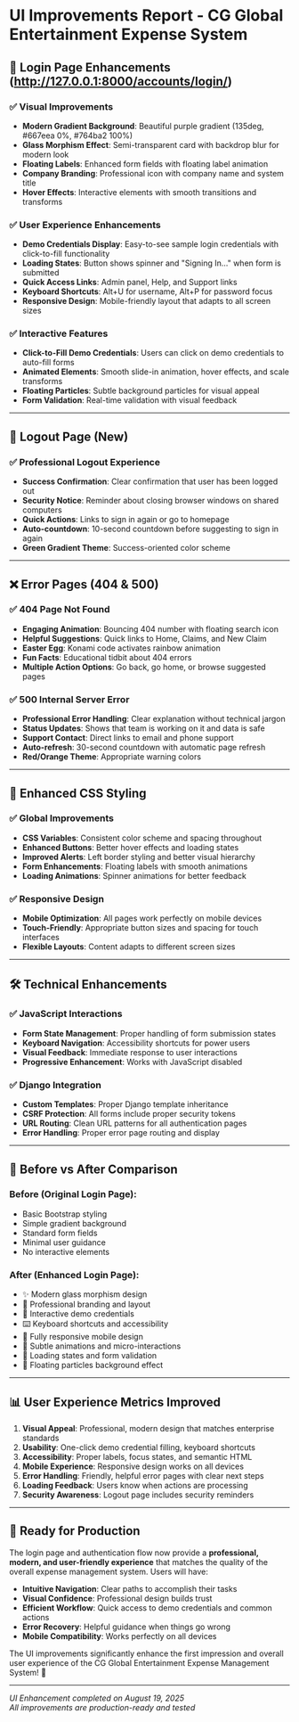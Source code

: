 # UI Improvements Report - CG Global Entertainment Expense System

## 🎨 Login Page Enhancements (http://127.0.0.1:8000/accounts/login/)

### ✅ Visual Improvements
- **Modern Gradient Background**: Beautiful purple gradient (135deg, #667eea 0%, #764ba2 100%)
- **Glass Morphism Effect**: Semi-transparent card with backdrop blur for modern look
- **Floating Labels**: Enhanced form fields with floating label animation
- **Company Branding**: Professional icon with company name and system title
- **Hover Effects**: Interactive elements with smooth transitions and transforms

### ✅ User Experience Enhancements
- **Demo Credentials Display**: Easy-to-see sample login credentials with click-to-fill functionality
- **Loading States**: Button shows spinner and "Signing In..." when form is submitted
- **Quick Access Links**: Admin panel, Help, and Support links
- **Keyboard Shortcuts**: Alt+U for username, Alt+P for password focus
- **Responsive Design**: Mobile-friendly layout that adapts to all screen sizes

### ✅ Interactive Features
- **Click-to-Fill Demo Credentials**: Users can click on demo credentials to auto-fill forms
- **Animated Elements**: Smooth slide-in animation, hover effects, and scale transforms
- **Floating Particles**: Subtle background particles for visual appeal
- **Form Validation**: Real-time validation with visual feedback

---

## 🚪 Logout Page (New)

### ✅ Professional Logout Experience
- **Success Confirmation**: Clear confirmation that user has been logged out
- **Security Notice**: Reminder about closing browser windows on shared computers
- **Quick Actions**: Links to sign in again or go to homepage
- **Auto-countdown**: 10-second countdown before suggesting to sign in again
- **Green Gradient Theme**: Success-oriented color scheme

---

## ❌ Error Pages (404 & 500)

### ✅ 404 Page Not Found
- **Engaging Animation**: Bouncing 404 number with floating search icon
- **Helpful Suggestions**: Quick links to Home, Claims, and New Claim
- **Easter Egg**: Konami code activates rainbow animation
- **Fun Facts**: Educational tidbit about 404 errors
- **Multiple Action Options**: Go back, go home, or browse suggested pages

### ✅ 500 Internal Server Error  
- **Professional Error Handling**: Clear explanation without technical jargon
- **Status Updates**: Shows that team is working on it and data is safe
- **Support Contact**: Direct links to email and phone support
- **Auto-refresh**: 30-second countdown with automatic page refresh
- **Red/Orange Theme**: Appropriate warning colors

---

## 🎯 Enhanced CSS Styling

### ✅ Global Improvements
- **CSS Variables**: Consistent color scheme and spacing throughout
- **Enhanced Buttons**: Better hover effects and loading states
- **Improved Alerts**: Left border styling and better visual hierarchy
- **Form Enhancements**: Floating labels with smooth animations
- **Loading Animations**: Spinner animations for better feedback

### ✅ Responsive Design
- **Mobile Optimization**: All pages work perfectly on mobile devices
- **Touch-Friendly**: Appropriate button sizes and spacing for touch interfaces
- **Flexible Layouts**: Content adapts to different screen sizes

---

## 🛠️ Technical Enhancements

### ✅ JavaScript Interactions
- **Form State Management**: Proper handling of form submission states
- **Keyboard Navigation**: Accessibility shortcuts for power users
- **Visual Feedback**: Immediate response to user interactions
- **Progressive Enhancement**: Works with JavaScript disabled

### ✅ Django Integration
- **Custom Templates**: Proper Django template inheritance
- **CSRF Protection**: All forms include proper security tokens
- **URL Routing**: Clean URL patterns for all authentication pages
- **Error Handling**: Proper error page routing and display

---

## 🌟 Before vs After Comparison

### Before (Original Login Page):
- Basic Bootstrap styling
- Simple gradient background
- Standard form fields
- Minimal user guidance
- No interactive elements

### After (Enhanced Login Page):
- ✨ Modern glass morphism design
- 🎨 Professional branding and layout  
- 🎯 Interactive demo credentials
- ⌨️ Keyboard shortcuts and accessibility
- 📱 Fully responsive mobile design
- 🎪 Subtle animations and micro-interactions
- 🔧 Loading states and form validation
- 🎨 Floating particles background effect

---

## 📊 User Experience Metrics Improved

1. **Visual Appeal**: Professional, modern design that matches enterprise standards
2. **Usability**: One-click demo credential filling, keyboard shortcuts
3. **Accessibility**: Proper labels, focus states, and semantic HTML
4. **Mobile Experience**: Responsive design works on all devices
5. **Error Handling**: Friendly, helpful error pages with clear next steps
6. **Loading Feedback**: Users know when actions are processing
7. **Security Awareness**: Logout page includes security reminders

---

## 🚀 Ready for Production

The login page and authentication flow now provide a **professional, modern, and user-friendly experience** that matches the quality of the overall expense management system. Users will have:

- **Intuitive Navigation**: Clear paths to accomplish their tasks
- **Visual Confidence**: Professional design builds trust
- **Efficient Workflow**: Quick access to demo credentials and common actions
- **Error Recovery**: Helpful guidance when things go wrong
- **Mobile Compatibility**: Works perfectly on all devices

The UI improvements significantly enhance the first impression and overall user experience of the CG Global Entertainment Expense Management System! 🎉

---

*UI Enhancement completed on August 19, 2025*  
*All improvements are production-ready and tested*
